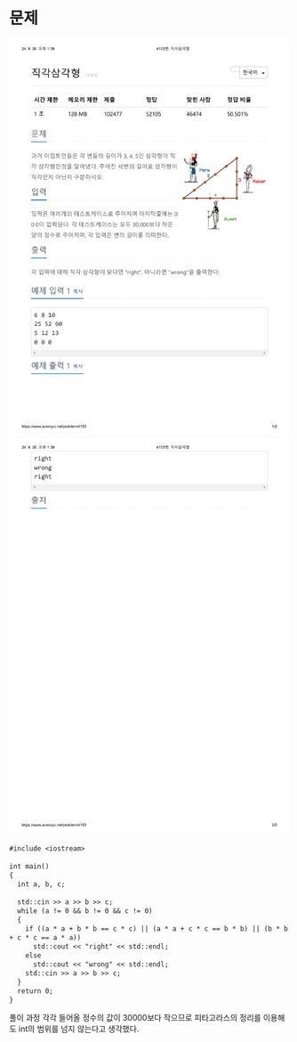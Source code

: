 # 문제
![problem image 1](./imgs/4153_1.png)
![problem image 2](./imgs/4153_2.png)

```
#include <iostream>

int main()
{
  int a, b, c;
  
  std::cin >> a >> b >> c;
  while (a != 0 && b != 0 && c != 0)
  {
    if ((a * a + b * b == c * c) || (a * a + c * c == b * b) || (b * b + c * c == a * a))
      std::cout << "right" << std::endl;
    else
      std::cout << "wrong" << std::endl;
    std::cin >> a >> b >> c;
  }
  return 0;
}
```

풀이 과정
각각 들어올 정수의 값이 30000보다 작으므로
피타고라스의 정리를 이용해도 int의 범위를 넘지 않는다고 생각했다.